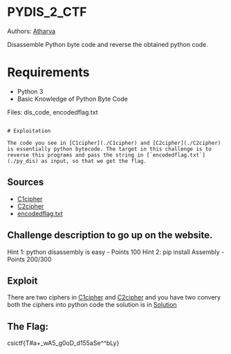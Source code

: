 

# PYDIS_2_CTF

Authors: [Atharva](https://github.com/Atharva-Gundawar)

Disassemble Python byte code and reverse the obtained python code.

# Requirements

- Python 3
- Basic Knowledge of Python Byte Code


Files: dis_code, encodedflag.txt
```

# Exploitation

The code you see in [C1cipher](./C1cipher) and [C2cipher](./C2cipher) is essentially python bytecode. The target in this challenge is to reverse this programs and pass the string in [`encodedflag.txt`](./py_dis) as input, so that we get the flag.

```
## Sources

- [C1cipher](./C1cipher)
- [C2cipher](./C2cipher)
- [encodedflag.txt](./encodedflag.txt)

## Challenge description to go up on the website.

Hint 1: python disassembly is easy  - Points 100
Hint 2: pip install Assembly - Points 200/300

## Exploit


There are two ciphers in [C1cipher](./C1cipher) and [C2cipher](./C2cipher) and you have two convery both the ciphers into python code 
the solution is in [Solution](https://github.com/csivitu/ctf-challenges/tree/master/miscellaneous/PYDIS_2_CTF/solution.txt)

 
## The Flag:
csictf{T#a+_wA5_g0oD_d155aSe^^bLy}

